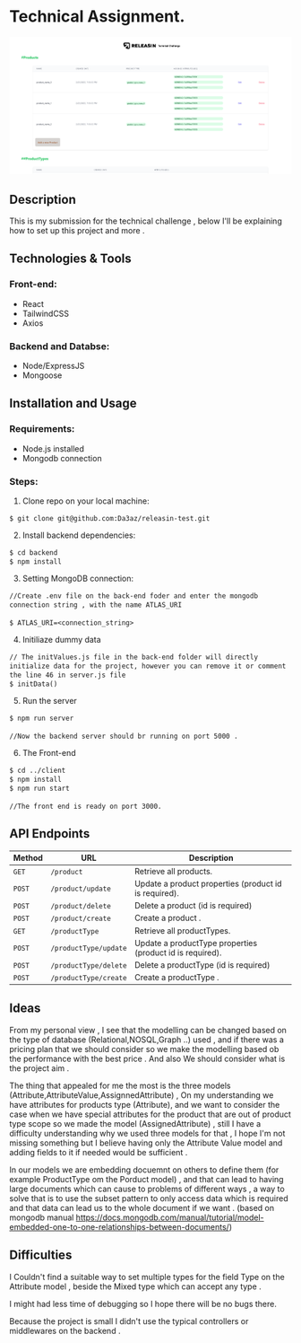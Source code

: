 # Technical Assignment.

<img src="githubImg/releasin.png"/>

## Description


This is my submission for the technical challenge , below I'll be explaining how to set up this project and more .

## Technologies & Tools

### Front-end:

* React
* TailwindCSS
* Axios

### Backend and Databse:

* Node/ExpressJS
* Mongoose


## Installation and Usage

### Requirements:

* Node.js installed
* Mongodb connection

### Steps:
1. Clone repo on your local machine:
```
$ git clone git@github.com:Da3az/releasin-test.git
```
2. Install backend dependencies:
```
$ cd backend
$ npm install
```
3. Setting MongoDB connection:
```
//Create .env file on the back-end foder and enter the mongodb connection string , with the name ATLAS_URI

$ ATLAS_URI=<connection_string>
```
4. Initiliaze dummy data
```
// The initValues.js file in the back-end folder will directly initialize data for the project, however you can remove it or comment the line 46 in server.js file
$ initData()
```
5. Run the server
```
$ npm run server

//Now the backend server should br running on port 5000 .
```
6. The Front-end
```
$ cd ../client
$ npm install
$ npm run start

//The front end is ready on port 3000.
```

## API Endpoints

 Method   | URL                                      | Description                              |
| -------- | ---------------------------------------- | ---------------------------------------- |
| `GET`    | `/product`                             | Retrieve all products.                      |
| `POST`   | `/product/update`                             | Update a product properties (product id is required).                       |
| `POST`    | `/product/delete`                          | Delete a product (id is required)                       |
| `POST`  | `/product/create`                          | Create a product .                 |
| `GET`    | `/productType`                             | Retrieve all productTypes.                      |
| `POST`   | `/productType/update`                             | Update a productType properties (product id is required).                       |
| `POST`    | `/productType/delete`                          | Delete a productType (id is required)                       |
| `POST`  | `/productType/create`                          | Create a productType . 

## Ideas

From my personal view , I see that the modelling can be changed based on the type of database (Relational,NOSQL,Graph ..) used , and if there was a pricing plan that  we should consider so we make the modelling based ob the performance with the best price .
And also We should consider what is the project aim .


The thing that appealed for me the most is the three models (Attribute,AttributeValue,AssignnedAttribute) , On my understanding we have attributes for products type (Attribute), and we want to consider the case when we have special attributes for the product that are out of product type scope so we made the model (AssignedAttribute) , still I have a difficulty understanding why we used three models for that , I hope I'm not missing something but I believe having only the Attribute Value model and adding fields to it if needed would be sufficient .


In our models we are embedding docuemnt on others to define them (for example ProductType om the Porduct model) , and that can lead to having large documents which can cause to problems of different ways , a way to solve that is to use the subset pattern to only access data which is required and that data can lead us to the whole document if we want .
(based on mongodb manual 
 https://docs.mongodb.com/manual/tutorial/model-embedded-one-to-one-relationships-between-documents/)

## Difficulties

I Couldn't find a suitable way to set multiple types for the field Type on the Attribute model , beside the Mixed type which can accept any type .


I might had less time of debugging so I hope there will be no bugs there.


Because the project is small I didn't use the typical controllers or middlewares on the backend .

